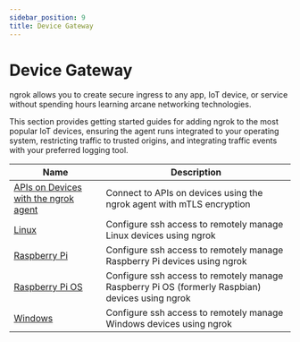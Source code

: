 ```yaml
---
sidebar_position: 9
title: Device Gateway
---
```


# Device Gateway

ngrok allows you to create secure ingress to any app, IoT device, or service without spending hours learning arcane networking technologies.

This section provides getting started guides for adding ngrok to the most popular IoT devices, ensuring the agent runs integrated to your operating system, restricting traffic to trusted origins, and integrating traffic events with your preferred logging tool.

| Name                                                | Description                                                                                       |
| --------------------------------------------------- | ------------------------------------------------------------------------------------------------- |
| [APIs on Devices with the ngrok agent](/guides/device-gateway/agent)     | Connect to APIs on devices using the ngrok agent with mTLS encryption |
| [ Linux ](/guides/device-gateway/linux)               | Configure ssh access to remotely manage Linux devices using ngrok                                 |
| [Raspberry Pi](/guides/device-gateway/raspberry-pi) | Configure ssh access to remotely manage Raspberry Pi devices using ngrok                          |
| [Raspberry Pi OS](/guides/device-gateway/raspbian)  | Configure ssh access to remotely manage Raspberry Pi OS (formerly Raspbian) devices using ngrok   |
| [Windows](/guides/device-gateway/windows)           | Configure ssh access to remotely manage Windows devices using ngrok                               |
